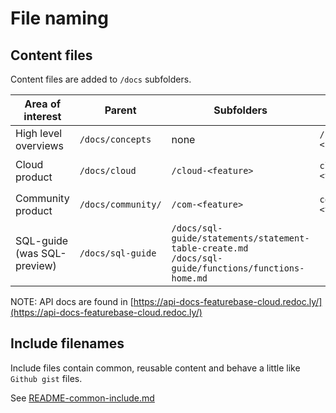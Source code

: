 # File naming

## Content files

Content files are added to `/docs` subfolders.

| Area of interest | Parent | Subfolders | Filenames | Example |
|---|---|---|---|---|
| High level overviews | `/docs/concepts` | none | `/concepts/overview-<concept>.md` | `/concepts/overview-data-modeling.md` |
| Cloud product | `/docs/cloud` | `/cloud-<feature>` | `cloud-<feature>-<task>.md` | `/cloud/cloud-database/cloud-database-manage.md` |
| Community product | `/docs/community/` | `/com-<feature>` | `com-<feature>-<task>.md` | `/community/com-tables/com-tables-create.md` |
| SQL-guide (was SQL-preview) | `/docs/sql-guide` | `/docs/sql-guide/statements/statement-table-create.md`<br/>`/docs/sql-guide/functions/functions-home.md` |  

NOTE: API docs are found in [https://api-docs-featurebase-cloud.redoc.ly/](https://api-docs-featurebase-cloud.redoc.ly/)

## Include filenames

Include files contain common, reusable content and behave a little like `Github gist` files.

See [README-common-include.md](/help-on-help/common-include.md)
